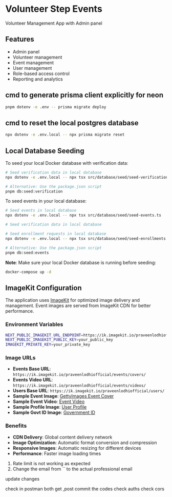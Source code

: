 # Volunteer Step Events
Volunteer Management App with Admin panel

## Features

- Admin panel
- Volunteer management
- Event management
- User management
- Role-based access control
- Reporting and analytics


## cmd to generate prisma client explicitly for neon

```bash
pnpm dotenv -e .env -- prisma migrate deploy
```

## cmd to reset the local postgres database
```bash
npx dotenv -e .env.local -- npx prisma migrate reset
```

## Local Database Seeding

To seed your local Docker database with verification data:

```bash
# Seed verification data in local database
npx dotenv -e .env.local -- npx tsx src/database/seed/seed-verification.ts

# Alternative: Use the package.json script
pnpm db:seed:verification
```

To seed events in your local database:

```bash
# Seed events in local database
npx dotenv -e .env.local -- npx tsx src/database/seed/seed-events.ts

# Seed verification data in local database

# Seed enrollment requests in local database
npx dotenv -e .env.local -- npx tsx src/database/seed/seed-enrollments.ts

# Alternative: Use the package.json script
pnpm db:seed:events
```

**Note**: Make sure your local Docker database is running before seeding:
```bash
docker-compose up -d
```

## ImageKit Configuration

The application uses [ImageKit](https://imagekit.io/) for optimized image delivery and management. Event images are served from ImageKit CDN for better performance.

### Environment Variables
```bash
NEXT_PUBLIC_IMAGEKIT_URL_ENDPOINT=https://ik.imagekit.io/praveenlodhiofficial
NEXT_PUBLIC_IMAGEKIT_PUBLIC_KEY=your_public_key
IMAGEKIT_PRIVATE_KEY=your_private_key
```

### Image URLs
- **Events Base URL**: `https://ik.imagekit.io/praveenlodhiofficial/events/covers/`
- **Events Video URL**: `https://ik.imagekit.io/praveenlodhiofficial/events/videos/`
- **Users Base URL**: `https://ik.imagekit.io/praveenlodhiofficial/users/`
- **Sample Event Image**: [GettyImages Event Cover](https://ik.imagekit.io/praveenlodhiofficial/events/covers/GettyImages-2150511667_qOTkTK4gjB.webp?updatedAt=1756216640045)
- **Sample Event Video**: [Event Video](https://ik.imagekit.io/praveenlodhiofficial/events/videos/event-video_78RaIcuDn.mp4?updatedAt=1756424686119)
- **Sample Profile Image**: [User Profile](https://ik.imagekit.io/praveenlodhiofficial/users/profile/profile_nQkcdEiM1.webp?updatedAt=1756423316001)
- **Sample Govt ID Image**: [Government ID](https://ik.imagekit.io/praveenlodhiofficial/users/gov-id/govt-id_hTp9DNNv8.webp?updatedAt=1756423306534)

### Benefits
- **CDN Delivery**: Global content delivery network
- **Image Optimization**: Automatic format conversion and compression
- **Responsive Images**: Automatic resizing for different devices
- **Performance**: Faster image loading times

<!-- Issue to be fixed later -->

1. Rate limit is not working as expected
2. Change the email from `` to the actual professional email





update changes

check in postman both get ,post
commit the codes
check auths
check cors
